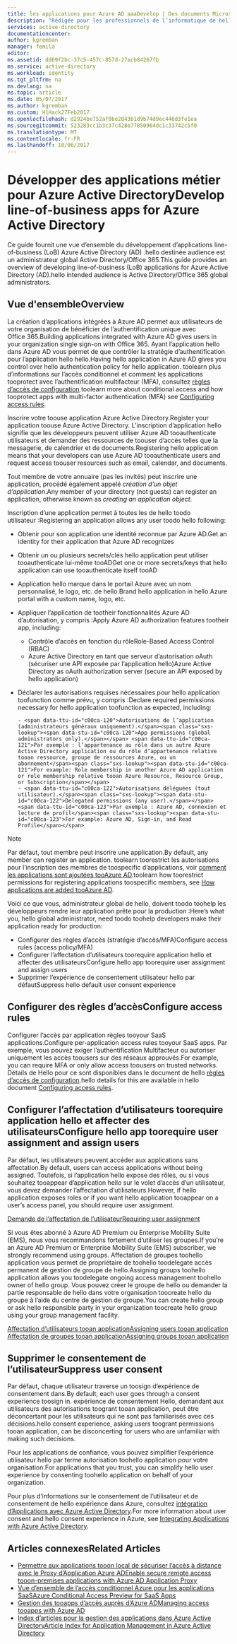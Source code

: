 ```yaml
---
title: les applications pour Azure AD aaaDevelop | Des documents Microsoft
description: "Rédigée pour les professionnels de l’informatique de hello, cet article fournit des instructions pour l’intégration d’applications Azure avec Active Directory."
services: active-directory
documentationcenter: 
author: kgremban
manager: femila
editor: 
ms.assetid: dd69f2bc-37c5-457c-857d-27acb84267fb
ms.service: active-directory
ms.workload: identity
ms.tgt_pltfrm: na
ms.devlang: na
ms.topic: article
ms.date: 05/07/2017
ms.author: kgremban
ms.custom: H1Hack27Feb2017
ms.openlocfilehash: d2924be752af0be2843b1d9b74d9ec446d3fe1ea
ms.sourcegitcommit: 523283cc1b3c37c428e77850964dc1c33742c5f0
ms.translationtype: MT
ms.contentlocale: fr-FR
ms.lasthandoff: 10/06/2017
---
```

# <a name="develop-line-of-business-apps-for-azure-active-directory"></a><span data-ttu-id="c00ca-103">Développer des applications métier pour Azure Active Directory</span><span class="sxs-lookup"><span data-stu-id="c00ca-103">Develop line-of-business apps for Azure Active Directory</span></span>
<span data-ttu-id="c00ca-104">Ce guide fournit une vue d’ensemble du développement d’applications line-of-business (LoB) Azure Active Directory (AD) .hello destinée audience est un administrateur global Active Directory/Office 365.</span><span class="sxs-lookup"><span data-stu-id="c00ca-104">This guide provides an overview of developing line-of-business (LoB) applications for Azure Active Directory (AD).hello intended audience is Active Directory/Office 365 global administrators.</span></span>

## <a name="overview"></a><span data-ttu-id="c00ca-105">Vue d'ensemble</span><span class="sxs-lookup"><span data-stu-id="c00ca-105">Overview</span></span>
<span data-ttu-id="c00ca-106">La création d’applications intégrées à Azure AD permet aux utilisateurs de votre organisation de bénéficier de l’authentification unique avec Office 365.</span><span class="sxs-lookup"><span data-stu-id="c00ca-106">Building applications integrated with Azure AD gives users in your organization single sign-on with Office 365.</span></span> <span data-ttu-id="c00ca-107">Ayant l’application hello dans Azure AD vous permet de que contrôler la stratégie d’authentification pour l’application hello hello.</span><span class="sxs-lookup"><span data-stu-id="c00ca-107">Having hello application in Azure AD gives you control over hello authentication policy for hello application.</span></span> <span data-ttu-id="c00ca-108">toolearn plus d’informations sur l’accès conditionnel et comment les applications tooprotect avec l’authentification multifacteur (MFA), consultez [règles d’accès de configuration](active-directory-conditional-access-azuread-connected-apps.md).</span><span class="sxs-lookup"><span data-stu-id="c00ca-108">toolearn more about conditional access and how tooprotect apps with multi-factor authentication (MFA) see [Configuring access rules](active-directory-conditional-access-azuread-connected-apps.md).</span></span>

<span data-ttu-id="c00ca-109">Inscrire votre toouse application Azure Active Directory.</span><span class="sxs-lookup"><span data-stu-id="c00ca-109">Register your application toouse Azure Active Directory.</span></span> <span data-ttu-id="c00ca-110">L’inscription d’application hello signifie que les développeurs peuvent utiliser Azure AD tooauthenticate utilisateurs et demander des ressources de toouser d’accès telles que la messagerie, de calendrier et de documents.</span><span class="sxs-lookup"><span data-stu-id="c00ca-110">Registering hello application means that your developers can use Azure AD tooauthenticate users and request access toouser resources such as email, calendar, and documents.</span></span>

<span data-ttu-id="c00ca-111">Tout membre de votre annuaire (pas les invités) peut inscrire une application, procédé également appelé *création d’un objet d’application*.</span><span class="sxs-lookup"><span data-stu-id="c00ca-111">Any member of your directory (not guests) can register an application, otherwise known as *creating an application object*.</span></span>

<span data-ttu-id="c00ca-112">Inscription d’une application permet à toutes les de hello toodo utilisateur :</span><span class="sxs-lookup"><span data-stu-id="c00ca-112">Registering an application allows any user toodo hello following:</span></span>

* <span data-ttu-id="c00ca-113">Obtenir pour son application une identité reconnue par Azure AD.</span><span class="sxs-lookup"><span data-stu-id="c00ca-113">Get an identity for their application that Azure AD recognizes</span></span>
* <span data-ttu-id="c00ca-114">Obtenir un ou plusieurs secrets/clés hello application peut utiliser tooauthenticate lui-même tooAD</span><span class="sxs-lookup"><span data-stu-id="c00ca-114">Get one or more secrets/keys that hello application can use tooauthenticate itself tooAD</span></span>
* <span data-ttu-id="c00ca-115">Application hello marque dans le portail Azure avec un nom personnalisé, le logo, etc. de hello.</span><span class="sxs-lookup"><span data-stu-id="c00ca-115">Brand hello application in hello Azure portal with a custom name, logo, etc.</span></span>
* <span data-ttu-id="c00ca-116">Appliquer l’application de tootheir fonctionnalités Azure AD d’autorisation, y compris :</span><span class="sxs-lookup"><span data-stu-id="c00ca-116">Apply Azure AD authorization features tootheir app, including:</span></span>

  * <span data-ttu-id="c00ca-117">Contrôle d’accès en fonction du rôle</span><span class="sxs-lookup"><span data-stu-id="c00ca-117">Role-Based Access Control (RBAC)</span></span>
  * <span data-ttu-id="c00ca-118">Azure Active Directory en tant que serveur d’autorisation oAuth (sécuriser une API exposée par l’application hello)</span><span class="sxs-lookup"><span data-stu-id="c00ca-118">Azure Active Directory as oAuth authorization server (secure an API exposed by hello application)</span></span>
* <span data-ttu-id="c00ca-119">Déclarer les autorisations requises nécessaires pour hello application toofunction comme prévu, y compris :</span><span class="sxs-lookup"><span data-stu-id="c00ca-119">Declare required permissions necessary for hello application toofunction as expected, including:</span></span>

      - <span data-ttu-id="c00ca-120">Autorisations de l’application (administrateurs généraux uniquement).</span><span class="sxs-lookup"><span data-stu-id="c00ca-120">App permissions (global administrators only).</span></span> <span data-ttu-id="c00ca-121">Par exemple : l’appartenance au rôle dans un autre Azure Active Directory application ou du rôle d’appartenance relative tooan ressource, groupe de ressources Azure, ou un abonnement</span><span class="sxs-lookup"><span data-stu-id="c00ca-121">For example: Role membership in another Azure AD application or role membership relative tooan Azure Resource, Resource Group, or Subscription</span></span>
      - <span data-ttu-id="c00ca-122">Autorisations déléguées (tout utilisateur).</span><span class="sxs-lookup"><span data-stu-id="c00ca-122">Delegated permissions (any user).</span></span> <span data-ttu-id="c00ca-123">Par exemple : Azure AD, connexion et lecture de profil</span><span class="sxs-lookup"><span data-stu-id="c00ca-123">For example: Azure AD, Sign-in, and Read Profile</span></span>

> [!NOTE]
> <span data-ttu-id="c00ca-124">Par défaut, tout membre peut inscrire une application.</span><span class="sxs-lookup"><span data-stu-id="c00ca-124">By default, any member can register an application.</span></span> <span data-ttu-id="c00ca-125">toolearn toorestrict les autorisations pour l’inscription des membres de toospecific d’applications, voir [comment les applications sont ajoutées tooAzure AD](develop/active-directory-how-applications-are-added.md#who-has-permission-to-add-applications-to-my-azure-ad-instance).</span><span class="sxs-lookup"><span data-stu-id="c00ca-125">toolearn how toorestrict permissions for registering applications toospecific members, see [How applications are added tooAzure AD](develop/active-directory-how-applications-are-added.md#who-has-permission-to-add-applications-to-my-azure-ad-instance).</span></span>
>
>

<span data-ttu-id="c00ca-126">Voici ce que vous, administrateur global de hello, doivent toodo toohelp les développeurs rendre leur application prête pour la production :</span><span class="sxs-lookup"><span data-stu-id="c00ca-126">Here’s what you, hello global administrator, need toodo toohelp developers make their application ready for production:</span></span>

* <span data-ttu-id="c00ca-127">Configurer des règles d’accès (stratégie d’accès/MFA)</span><span class="sxs-lookup"><span data-stu-id="c00ca-127">Configure access rules (access policy/MFA)</span></span>
* <span data-ttu-id="c00ca-128">Configurer l’affectation d’utilisateurs toorequire application hello et affecter des utilisateurs</span><span class="sxs-lookup"><span data-stu-id="c00ca-128">Configure hello app toorequire user assignment and assign users</span></span>
* <span data-ttu-id="c00ca-129">Supprimer l’expérience de consentement utilisateur hello par défaut</span><span class="sxs-lookup"><span data-stu-id="c00ca-129">Suppress hello default user consent experience</span></span>

## <a name="configure-access-rules"></a><span data-ttu-id="c00ca-130">Configurer des règles d’accès</span><span class="sxs-lookup"><span data-stu-id="c00ca-130">Configure access rules</span></span>
<span data-ttu-id="c00ca-131">Configurer l’accès par application règles tooyour SaaS applications.</span><span class="sxs-lookup"><span data-stu-id="c00ca-131">Configure per-application access rules tooyour SaaS apps.</span></span> <span data-ttu-id="c00ca-132">Par exemple, vous pouvez exiger l’authentification Multifacteur ou autoriser uniquement les accès toousers sur des réseaux approuvés.</span><span class="sxs-lookup"><span data-stu-id="c00ca-132">For example, you can require MFA or only allow access toousers on trusted networks.</span></span> <span data-ttu-id="c00ca-133">Détails de Hello pour ce sont disponibles dans le document de hello [règles d’accès de configuration](active-directory-conditional-access-azuread-connected-apps.md).</span><span class="sxs-lookup"><span data-stu-id="c00ca-133">hello details for this are available in hello document [Configuring access rules](active-directory-conditional-access-azuread-connected-apps.md).</span></span>

## <a name="configure-hello-app-toorequire-user-assignment-and-assign-users"></a><span data-ttu-id="c00ca-134">Configurer l’affectation d’utilisateurs toorequire application hello et affecter des utilisateurs</span><span class="sxs-lookup"><span data-stu-id="c00ca-134">Configure hello app toorequire user assignment and assign users</span></span>
<span data-ttu-id="c00ca-135">Par défaut, les utilisateurs peuvent accéder aux applications sans affectation.</span><span class="sxs-lookup"><span data-stu-id="c00ca-135">By default, users can access applications without being assigned.</span></span> <span data-ttu-id="c00ca-136">Toutefois, si l’application hello expose des rôles, ou si vous souhaitez tooappear d’application hello sur le volet d’accès d’un utilisateur, vous devez demander l’affectation d’utilisateurs.</span><span class="sxs-lookup"><span data-stu-id="c00ca-136">However, if hello application exposes roles or if you want hello application tooappear on a user’s access panel, you should require user assignment.</span></span>

[<span data-ttu-id="c00ca-137">Demande de l’affectation de l’utilisateur</span><span class="sxs-lookup"><span data-stu-id="c00ca-137">Requiring user assignment</span></span>](active-directory-applications-guiding-developers-requiring-user-assignment.md)

<span data-ttu-id="c00ca-138">Si vous êtes abonné à Azure AD Premium ou Enterprise Mobility Suite (EMS), nous vous recommandons fortement d’utiliser les groupes.</span><span class="sxs-lookup"><span data-stu-id="c00ca-138">If you’re an Azure AD Premium or Enterprise Mobility Suite (EMS) subscriber, we strongly recommend using groups.</span></span> <span data-ttu-id="c00ca-139">Affectation de groupes toohello application vous permet de propriétaire de toohello toodelegate accès permanent de gestion de groupe de hello.</span><span class="sxs-lookup"><span data-stu-id="c00ca-139">Assigning groups toohello application allows you toodelegate ongoing access management toohello owner of hello group.</span></span> <span data-ttu-id="c00ca-140">Vous pouvez créer le groupe de hello ou demander la partie responsable de hello dans votre organisation toocreate hello du groupe à l’aide du centre de gestion de groupe.</span><span class="sxs-lookup"><span data-stu-id="c00ca-140">You can create hello group or ask hello responsible party in your organization toocreate hello group using your group management facility.</span></span>

[<span data-ttu-id="c00ca-141">Affectation d’utilisateurs tooan application</span><span class="sxs-lookup"><span data-stu-id="c00ca-141">Assigning users tooan application</span></span>](active-directory-applications-guiding-developers-assigning-users.md)  
[<span data-ttu-id="c00ca-142">Affectation de groupes tooan application</span><span class="sxs-lookup"><span data-stu-id="c00ca-142">Assigning groups tooan application</span></span>](active-directory-applications-guiding-developers-assigning-groups.md)

## <a name="suppress-user-consent"></a><span data-ttu-id="c00ca-143">Supprimer le consentement de l’utilisateur</span><span class="sxs-lookup"><span data-stu-id="c00ca-143">Suppress user consent</span></span>
<span data-ttu-id="c00ca-144">Par défaut, chaque utilisateur traverse un toosign d’expérience de consentement dans.</span><span class="sxs-lookup"><span data-stu-id="c00ca-144">By default, each user goes through a consent experience toosign in.</span></span> <span data-ttu-id="c00ca-145">expérience de consentement Hello, demandant aux utilisateurs des autorisations toogrant tooan application, peut être déconcertant pour les utilisateurs qui ne sont pas familiarisés avec ces décisions.</span><span class="sxs-lookup"><span data-stu-id="c00ca-145">hello consent experience, asking users toogrant permissions tooan application, can be disconcerting for users who are unfamiliar with making such decisions.</span></span>

<span data-ttu-id="c00ca-146">Pour les applications de confiance, vous pouvez simplifier l’expérience utilisateur hello par terme autorisation toohello application pour votre organisation.</span><span class="sxs-lookup"><span data-stu-id="c00ca-146">For applications that you trust, you can simplify hello user experience by consenting toohello application on behalf of your organization.</span></span>

<span data-ttu-id="c00ca-147">Pour plus d’informations sur le consentement de l’utilisateur et de consentement de hello expérience dans Azure, consultez [intégration d’Applications avec Azure Active Directory](active-directory-integrating-applications.md).</span><span class="sxs-lookup"><span data-stu-id="c00ca-147">For more information about user consent and hello consent experience in Azure, see [Integrating Applications with Azure Active Directory](active-directory-integrating-applications.md).</span></span>

## <a name="related-articles"></a><span data-ttu-id="c00ca-148">Articles connexes</span><span class="sxs-lookup"><span data-stu-id="c00ca-148">Related Articles</span></span>
* [<span data-ttu-id="c00ca-149">Permettre aux applications tooon local de sécuriser l’accès à distance avec le Proxy d’Application Azure AD</span><span class="sxs-lookup"><span data-stu-id="c00ca-149">Enable secure remote access tooon-premises applications with Azure AD Application Proxy</span></span>](active-directory-application-proxy-get-started.md)
* [<span data-ttu-id="c00ca-150">Vue d’ensemble de l’accès conditionnel Azure pour les applications SaaS</span><span class="sxs-lookup"><span data-stu-id="c00ca-150">Azure Conditional Access Preview for SaaS Apps</span></span>](active-directory-conditional-access-azuread-connected-apps.md)
* [<span data-ttu-id="c00ca-151">Gestion des tooapps d’accès auprès d’Azure AD</span><span class="sxs-lookup"><span data-stu-id="c00ca-151">Managing access tooapps with Azure AD</span></span>](active-directory-managing-access-to-apps.md)
* [<span data-ttu-id="c00ca-152">Index d’articles pour la gestion des applications dans Azure Active Directory</span><span class="sxs-lookup"><span data-stu-id="c00ca-152">Article Index for Application Management in Azure Active Directory</span></span>](active-directory-apps-index.md)
